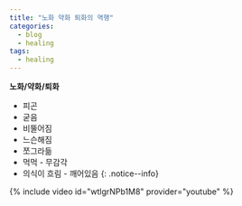 ```yaml
---
title: "노화 약화 퇴화의 역행"
categories:
  - blog
  - healing
tags:
  - healing
---
```


**노화/약화/퇴화** 
  - 피곤
  - 굳음
  - 비뚤어짐
  - 느슨해짐
  - 쪼그라듦
  - 먹먹 - 무감각
  - 의식이 흐림 - 깨어있음
{: .notice--info}

{% include video id="wtlgrNPb1M8" provider="youtube" %}
